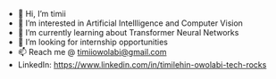 - 👋 Hi, I’m timii
- 👀 I’m interested in Artificial Intellligence and Computer Vision
- 🌱 I’m currently learning about Transformer Neural Networks
- 💞️ I’m looking for internship opportunities
- 📫 Reach me @ timiiowolabi@gmail.com
- LinkedIn: https://www.linkedin.com/in/timilehin-owolabi-tech-rocks
